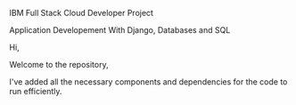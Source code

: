 IBM Full Stack Cloud Developer Project

Application Developement With Django, Databases and SQL

Hi,

Welcome to the repository,

I've added all the necessary components and dependencies for the code to run efficiently.
